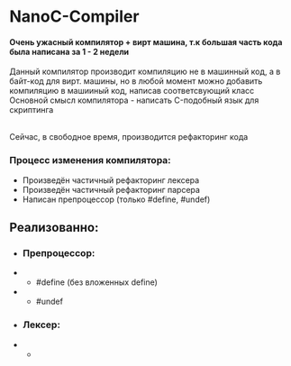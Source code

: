 # NanoC-Compiler

#### Очень ужасный компилятор + вирт машина, т.к большая часть кода была написана за 1 - 2 недели<br>

Данный компилятор производит компиляцию не в машинный код, а в байт-код для вирт. машины, но в любой момент
можно добавить компиляцию в машииный код, написав соответсвующий класс\
Основной смысл компилятора - написать C-подобный язык для скриптинга

\
Сейчас, в свободное время, производится рефакторинг кода
### Процесс изменения компилятора:
* Произведён частичный рефакторинг лексера
* Произведён частичный рефакторинг парсера
* Написан препроцессор (только #define, #undef)


## Реализованно:
* ### Препроцессор:
* * #define (без вложенных define)
* * #undef

* ### Лексер:
* *
